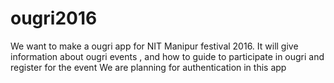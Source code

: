 # ougri2016

We want to make a ougri app for NIT Manipur festival 2016.
It will give information about ougri events , and how to guide to participate in ougri and register for the event
We are planning for authentication in this app
